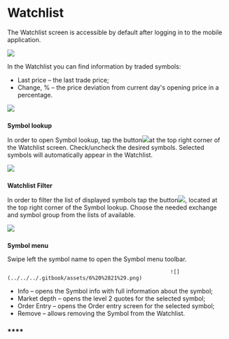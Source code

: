 # Watchlist

The Watchlist screen is accessible by default after logging in to the mobile application.

![](../../../.gitbook/assets/1%20%289%29.png)

In the Watchlist you can find information by traded symbols:

* Last price – the last trade price;
* Change, % – the price deviation from current day's opening price in a percentage.

![](../../../.gitbook/assets/2%20%2810%29.png)

### **Symbol lookup** 

In order to open Symbol lookup, tap the button![](../../../.gitbook/assets/add%20%281%29.jpg)at the top right corner of the Watchlist screen. Check/uncheck the desired symbols. Selected symbols will automatically appear in the Watchlist.

![](../../../.gitbook/assets/4%20%288%29.png)

### **Watchlist Filter** 

In order to filter the list of displayed symbols tap the button![](../../../.gitbook/assets/filter.jpg), located at the top right corner of the Symbol lookup. Choose the needed exchange and symbol group from the lists of available.

![](../../../.gitbook/assets/5%20%2820%29.png)

### **Symbol menu**

Swipe left the symbol name to open the Symbol menu toolbar. 

                                                        ![](../../../.gitbook/assets/6%20%2821%29.png) 

* Info – opens the Symbol info with full information about the symbol;
* Market depth – opens the level 2 quotes for the selected symbol;
* Order Entry – opens the Order entry screen for the selected symbol;
* Remove – allows removing the Symbol from the Watchlist.

### \*\*\*\*

